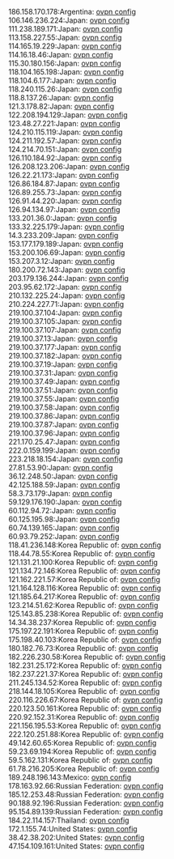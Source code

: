 186.158.170.178:Argentina: [ovpn config](vpn/186_158_170_178.ovpn)  
106.146.236.224:Japan: [ovpn config](vpn/106_146_236_224.ovpn)  
111.238.189.171:Japan: [ovpn config](vpn/111_238_189_171.ovpn)  
113.158.227.55:Japan: [ovpn config](vpn/113_158_227_55.ovpn)  
114.165.19.229:Japan: [ovpn config](vpn/114_165_19_229.ovpn)  
114.16.18.46:Japan: [ovpn config](vpn/114_16_18_46.ovpn)  
115.30.180.156:Japan: [ovpn config](vpn/115_30_180_156.ovpn)  
118.104.165.198:Japan: [ovpn config](vpn/118_104_165_198.ovpn)  
118.104.6.177:Japan: [ovpn config](vpn/118_104_6_177.ovpn)  
118.240.115.26:Japan: [ovpn config](vpn/118_240_115_26.ovpn)  
118.8.137.26:Japan: [ovpn config](vpn/118_8_137_26.ovpn)  
121.3.178.82:Japan: [ovpn config](vpn/121_3_178_82.ovpn)  
122.208.194.129:Japan: [ovpn config](vpn/122_208_194_129.ovpn)  
123.48.27.221:Japan: [ovpn config](vpn/123_48_27_221.ovpn)  
124.210.115.119:Japan: [ovpn config](vpn/124_210_115_119.ovpn)  
124.211.192.57:Japan: [ovpn config](vpn/124_211_192_57.ovpn)  
124.214.70.151:Japan: [ovpn config](vpn/124_214_70_151.ovpn)  
126.110.184.92:Japan: [ovpn config](vpn/126_110_184_92.ovpn)  
126.208.123.206:Japan: [ovpn config](vpn/126_208_123_206.ovpn)  
126.22.21.173:Japan: [ovpn config](vpn/126_22_21_173.ovpn)  
126.86.184.87:Japan: [ovpn config](vpn/126_86_184_87.ovpn)  
126.89.255.73:Japan: [ovpn config](vpn/126_89_255_73.ovpn)  
126.91.44.220:Japan: [ovpn config](vpn/126_91_44_220.ovpn)  
126.94.134.97:Japan: [ovpn config](vpn/126_94_134_97.ovpn)  
133.201.36.0:Japan: [ovpn config](vpn/133_201_36_0.ovpn)  
133.32.225.179:Japan: [ovpn config](vpn/133_32_225_179.ovpn)  
14.3.233.209:Japan: [ovpn config](vpn/14_3_233_209.ovpn)  
153.177.179.189:Japan: [ovpn config](vpn/153_177_179_189.ovpn)  
153.200.106.69:Japan: [ovpn config](vpn/153_200_106_69.ovpn)  
153.207.3.12:Japan: [ovpn config](vpn/153_207_3_12.ovpn)  
180.200.72.143:Japan: [ovpn config](vpn/180_200_72_143.ovpn)  
203.179.136.244:Japan: [ovpn config](vpn/203_179_136_244.ovpn)  
203.95.62.172:Japan: [ovpn config](vpn/203_95_62_172.ovpn)  
210.132.225.24:Japan: [ovpn config](vpn/210_132_225_24.ovpn)  
210.224.227.71:Japan: [ovpn config](vpn/210_224_227_71.ovpn)  
219.100.37.104:Japan: [ovpn config](vpn/219_100_37_104.ovpn)  
219.100.37.105:Japan: [ovpn config](vpn/219_100_37_105.ovpn)  
219.100.37.107:Japan: [ovpn config](vpn/219_100_37_107.ovpn)  
219.100.37.13:Japan: [ovpn config](vpn/219_100_37_13.ovpn)  
219.100.37.177:Japan: [ovpn config](vpn/219_100_37_177.ovpn)  
219.100.37.182:Japan: [ovpn config](vpn/219_100_37_182.ovpn)  
219.100.37.19:Japan: [ovpn config](vpn/219_100_37_19.ovpn)  
219.100.37.31:Japan: [ovpn config](vpn/219_100_37_31.ovpn)  
219.100.37.49:Japan: [ovpn config](vpn/219_100_37_49.ovpn)  
219.100.37.51:Japan: [ovpn config](vpn/219_100_37_51.ovpn)  
219.100.37.55:Japan: [ovpn config](vpn/219_100_37_55.ovpn)  
219.100.37.58:Japan: [ovpn config](vpn/219_100_37_58.ovpn)  
219.100.37.86:Japan: [ovpn config](vpn/219_100_37_86.ovpn)  
219.100.37.87:Japan: [ovpn config](vpn/219_100_37_87.ovpn)  
219.100.37.96:Japan: [ovpn config](vpn/219_100_37_96.ovpn)  
221.170.25.47:Japan: [ovpn config](vpn/221_170_25_47.ovpn)  
222.0.159.199:Japan: [ovpn config](vpn/222_0_159_199.ovpn)  
223.218.18.154:Japan: [ovpn config](vpn/223_218_18_154.ovpn)  
27.81.53.90:Japan: [ovpn config](vpn/27_81_53_90.ovpn)  
36.12.248.50:Japan: [ovpn config](vpn/36_12_248_50.ovpn)  
42.125.188.59:Japan: [ovpn config](vpn/42_125_188_59.ovpn)  
58.3.73.179:Japan: [ovpn config](vpn/58_3_73_179.ovpn)  
59.129.176.190:Japan: [ovpn config](vpn/59_129_176_190.ovpn)  
60.112.94.72:Japan: [ovpn config](vpn/60_112_94_72.ovpn)  
60.125.195.98:Japan: [ovpn config](vpn/60_125_195_98.ovpn)  
60.74.139.165:Japan: [ovpn config](vpn/60_74_139_165.ovpn)  
60.93.79.252:Japan: [ovpn config](vpn/60_93_79_252.ovpn)  
118.41.236.148:Korea Republic of: [ovpn config](vpn/118_41_236_148.ovpn)  
118.44.78.55:Korea Republic of: [ovpn config](vpn/118_44_78_55.ovpn)  
121.131.21.100:Korea Republic of: [ovpn config](vpn/121_131_21_100.ovpn)  
121.134.72.146:Korea Republic of: [ovpn config](vpn/121_134_72_146.ovpn)  
121.162.221.57:Korea Republic of: [ovpn config](vpn/121_162_221_57.ovpn)  
121.164.128.116:Korea Republic of: [ovpn config](vpn/121_164_128_116.ovpn)  
121.185.64.217:Korea Republic of: [ovpn config](vpn/121_185_64_217.ovpn)  
123.214.51.62:Korea Republic of: [ovpn config](vpn/123_214_51_62.ovpn)  
125.143.85.238:Korea Republic of: [ovpn config](vpn/125_143_85_238.ovpn)  
14.34.38.237:Korea Republic of: [ovpn config](vpn/14_34_38_237.ovpn)  
175.197.22.191:Korea Republic of: [ovpn config](vpn/175_197_22_191.ovpn)  
175.198.40.103:Korea Republic of: [ovpn config](vpn/175_198_40_103.ovpn)  
180.182.76.73:Korea Republic of: [ovpn config](vpn/180_182_76_73.ovpn)  
182.226.230.58:Korea Republic of: [ovpn config](vpn/182_226_230_58.ovpn)  
182.231.25.172:Korea Republic of: [ovpn config](vpn/182_231_25_172.ovpn)  
182.237.221.37:Korea Republic of: [ovpn config](vpn/182_237_221_37.ovpn)  
211.245.134.52:Korea Republic of: [ovpn config](vpn/211_245_134_52.ovpn)  
218.144.18.105:Korea Republic of: [ovpn config](vpn/218_144_18_105.ovpn)  
220.116.226.67:Korea Republic of: [ovpn config](vpn/220_116_226_67.ovpn)  
220.123.50.161:Korea Republic of: [ovpn config](vpn/220_123_50_161.ovpn)  
220.92.152.31:Korea Republic of: [ovpn config](vpn/220_92_152_31.ovpn)  
221.156.195.53:Korea Republic of: [ovpn config](vpn/221_156_195_53.ovpn)  
222.120.251.88:Korea Republic of: [ovpn config](vpn/222_120_251_88.ovpn)  
49.142.60.65:Korea Republic of: [ovpn config](vpn/49_142_60_65.ovpn)  
59.23.69.194:Korea Republic of: [ovpn config](vpn/59_23_69_194.ovpn)  
59.5.162.131:Korea Republic of: [ovpn config](vpn/59_5_162_131.ovpn)  
61.78.216.205:Korea Republic of: [ovpn config](vpn/61_78_216_205.ovpn)  
189.248.196.143:Mexico: [ovpn config](vpn/189_248_196_143.ovpn)  
178.163.92.66:Russian Federation: [ovpn config](vpn/178_163_92_66.ovpn)  
185.12.253.48:Russian Federation: [ovpn config](vpn/185_12_253_48.ovpn)  
90.188.92.196:Russian Federation: [ovpn config](vpn/90_188_92_196.ovpn)  
95.154.89.139:Russian Federation: [ovpn config](vpn/95_154_89_139.ovpn)  
184.22.114.157:Thailand: [ovpn config](vpn/184_22_114_157.ovpn)  
172.1.155.74:United States: [ovpn config](vpn/172_1_155_74.ovpn)  
38.42.38.202:United States: [ovpn config](vpn/38_42_38_202.ovpn)  
47.154.109.161:United States: [ovpn config](vpn/47_154_109_161.ovpn)  
